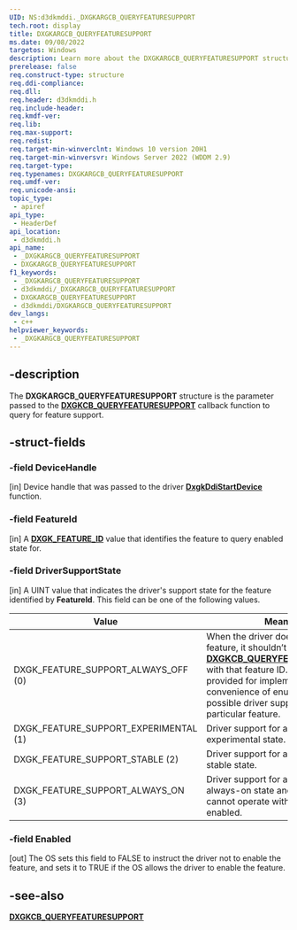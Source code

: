 ```yaml
---
UID: NS:d3dkmddi._DXGKARGCB_QUERYFEATURESUPPORT
tech.root: display
title: DXGKARGCB_QUERYFEATURESUPPORT
ms.date: 09/08/2022
targetos: Windows
description: Learn more about the DXGKARGCB_QUERYFEATURESUPPORT structure.
prerelease: false
req.construct-type: structure
req.ddi-compliance: 
req.dll: 
req.header: d3dkmddi.h
req.include-header: 
req.kmdf-ver: 
req.lib: 
req.max-support: 
req.redist: 
req.target-min-winverclnt: Windows 10 version 20H1
req.target-min-winversvr: Windows Server 2022 (WDDM 2.9)
req.target-type: 
req.typenames: DXGKARGCB_QUERYFEATURESUPPORT
req.umdf-ver: 
req.unicode-ansi: 
topic_type:
 - apiref
api_type:
 - HeaderDef
api_location:
 - d3dkmddi.h
api_name:
 - _DXGKARGCB_QUERYFEATURESUPPORT
 - DXGKARGCB_QUERYFEATURESUPPORT
f1_keywords:
 - _DXGKARGCB_QUERYFEATURESUPPORT
 - d3dkmddi/_DXGKARGCB_QUERYFEATURESUPPORT
 - DXGKARGCB_QUERYFEATURESUPPORT
 - d3dkmddi/DXGKARGCB_QUERYFEATURESUPPORT
dev_langs:
 - c++
helpviewer_keywords:
 - _DXGKARGCB_QUERYFEATURESUPPORT
---
```


## -description

The **DXGKARGCB_QUERYFEATURESUPPORT** structure is the parameter passed to the [**DXGKCB_QUERYFEATURESUPPORT**](nc-d3dkmddi-dxgkcb_queryfeaturesupport.md) callback function to query for feature support.

## -struct-fields

### -field DeviceHandle

[in] Device handle that was passed to the driver [**DxgkDdiStartDevice**](../dispmprt/nc-dispmprt-dxgkddi_start_device.md) function.

### -field FeatureId

[in] A [**DXGK_FEATURE_ID**](ne-d3dkmddi-_dxgk_feature_id.md) value that identifies the feature to query enabled state for.

### -field DriverSupportState

[in] A UINT value that indicates the driver's support state for the feature identified by **FeatureId**. This field can be one of the following values.

| Value | Meaning |
| ----- | ------- |
| DXGK_FEATURE_SUPPORT_ALWAYS_OFF (0) | When the driver doesn’t support a feature, it shouldn’t call [**DXGKCB_QUERYFEATURESUPPORT**](nc-d3dkmddi-dxgkcb_queryfeaturesupport.md) with that feature ID. This value is provided for implementation convenience of enumerating possible driver support states for a particular feature. |
| DXGK_FEATURE_SUPPORT_EXPERIMENTAL (1) | Driver support for a feature is in the experimental state. |
| DXGK_FEATURE_SUPPORT_STABLE (2) | Driver support for a feature is in the stable state. |
| DXGK_FEATURE_SUPPORT_ALWAYS_ON (3) | Driver support for a feature is in the always-on state and the driver cannot operate without this feature enabled. |

### -field Enabled

[out] The OS sets this field to FALSE to instruct the driver not to enable the feature, and sets it to TRUE if the OS allows the driver to enable the feature.

## -see-also

[**DXGKCB_QUERYFEATURESUPPORT**](nc-d3dkmddi-dxgkcb_queryfeaturesupport.md)
